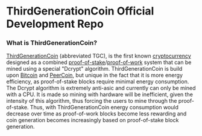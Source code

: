 ThirdGenerationCoin Official Development Repo
================================

### What is ThirdGenerationCoin?
[ThirdGenerationCoin](<add website>) (abbreviated TGC), is the first known [cryptocurrency](https://en.wikipedia.org/wiki/Cryptocurrency)  designed as a combined [proof-of-stake](http://ThirdGenerationCoin.org/static/ThirdGenerationCoin-paper.pdf)/[proof-of-work](https://en.wikipedia.org/wiki/Proof-of-work_system) system that can be mined using a special "Dcrypt" algorithm. ThirdGenerationCoin is build upon [Bitcoin](http://bitcoin.org/en/) and [PeerCoin](http://peercoin.net/), but unique in the fact that it is more energy efficiency, as proof-of-stake blocks require minimal energy consumption. The Dcrypt algorithm is extremely anti-asic and currently can only be mined with a CPU. It is made so mining with hardware will be inefficient, given the intensity of this algorithm, thus forcing the users to mine through the proof-of-stake. Thus, with ThirdGenerationCoin energy consumption would decrease over time as proof-of-work blocks become less rewarding and coin generation becomes increasingly based on proof-of-stake block generation.



